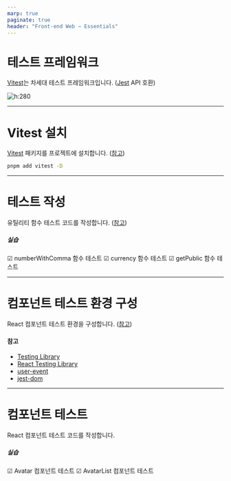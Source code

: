 ```yaml
---
marp: true
paginate: true
header: "Front-end Web − Essentials"
---
```


# 테스트 프레임워크

[Vitest](https://vitest.dev/)는 차세대 테스트 프레임워크입니다. ([Jest](https://jestjs.io/) API 호환)

![h:280](https://vitest.dev/logo-shadow.svg)

---

# Vitest 설치

[Vitest](https://npmjs.com/package/vitest) 패키지를 프로젝트에 설치합니다. ([참고](https://vitest.dev/guide/#adding-vitest-to-your-project))

```sh
pnpm add vitest -D
```

---

# 테스트 작성

유틸리티 함수 테스트 코드를 작성합니다. ([참고](https://vitest.dev/guide/#writing-tests))

##### 실습

☑ numberWithComma 함수 테스트
☑ currency 함수 테스트
☑ getPublic 함수 테스트

---

# 컴포넌트 테스트 환경 구성

React 컴포넌트 테스트 환경을 구성합니다. ([참고](https://euid.notion.site/Vitest-76d0bbb33678404f9225fdd3dc883524?pvs=4))

#### 참고

- [Testing Library](https://testing-library.com)
- [React Testing Library](https://testing-library.com/docs/react-testing-library/intro)
- [user-event](https://testing-library.com/docs/user-event/intro)
- [jest-dom](https://github.com/testing-library/jest-dom?tab=readme-ov-file#readme)

---

# 컴포넌트 테스트

React 컴포넌트 테스트 코드를 작성합니다.

##### 실습

☑ Avatar 컴포넌트 테스트
☑ AvatarList 컴포넌트 테스트